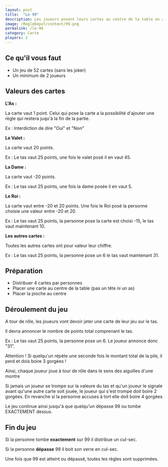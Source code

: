 ```yaml
---
layout: post
title:  "Le 99"
description: Les joueurs posent leurs cartes au centre de la table en additionnant au fur et à mesure la valeur des cartes. Si vous dépassez 99, vous perdez.
image: /RegleDepot/content/99.png
permalink: /le-99
category: Carte
players: 2
---
```

<h2>Ce qu'il vous faut</h2>

<ul>
  <li><i class="fa-solid fa-beer-mug-empty mr-3"></i>Un jeu de 52 cartes (sans les joker)</li>
  <li><i class="fa-solid fa-beer-mug-empty mr-3"></i>Un minimum de 2 joueurs</li>
</ul>

<h2>Valeurs des cartes</h2>

<p><strong>L'As :</strong></p>

<p>La carte vaut 1 point. Celui qui pose la carte a la possibilité d'ajouter une règle qui restera juqu'à la fin de la partie.</p>

<div class="alert alert-secondary" role="alert">
  <p class="exemple">Ex : Interdiction de dire "Oui" et "Non"</p>
</div>

<p><strong>Le Valet :</strong></p>

<p>La carte vaut 20 points.</p>

<div class="alert alert-secondary" role="alert">
  <p class="exemple">Ex : Le tas vaut 25 points, une fois le valet posé il en vaut 45.</p>
</div>

<p><strong>La Dame :</strong></p>

<p>La carte vaut -20 points.</p>

<div class="alert alert-secondary" role="alert">
  <p class="exemple">Ex : Le tas vaut 25 points, une fois la dame posée il en vaut 5.</p>
</div>

<p><strong>Le Roi :</strong></p>

<p>La carte vaut entre -20 et 20 points. Une fois le Roi posé la personne choisie une valeur entre -20 et 20.</p>

<div class="alert alert-secondary" role="alert">
  <p class="exemple">Ex : Le tas vaut 25 points, la personne pose la carte est choisi -15, le tas vaut maintenant 10.</p>
</div>

<p><strong>Les autres cartes :</strong></p>

<p>Toutes les autres cartes ont pour valeur leur chiffre.</p>

<div class="alert alert-secondary" role="alert">
  <p class="exemple">Ex : Le tas vaut 25 points, la personne pose un 6 le tas vaut maintenant 31.</p>
</div>

<h2>Préparation</h2>

<ul>
  <li><i class="fa-solid fa-beer-mug-empty mr-3"></i>Distribuer 4 cartes par personnes</li>
  <li><i class="fa-solid fa-beer-mug-empty mr-3"></i>Placer une carte au centre de la table (pas un tête ni un as)</li>
  <li><i class="fa-solid fa-beer-mug-empty mr-3"></i>Placer la pioche au centre</li>
</ul>

<h2>Déroulement du jeu</h2>

<p>A tour de rôle, les joueurs vont devoir jeter une carte de leur jeu sur le tas.</p>

<p>Il devra annoncer le nombre de points total comprenant le tas.</p>

<div class="alert alert-secondary" role="alert">
  <p class="exemple">Ex : Le tas vaut 25 points, la personne pose un 6. Le joueur annonce donc "31".</p>
</div>

<p>Attention ! Si quelqu'un répète une seconde fois le montant total de la pile, il perd et dois boire 3 gorgées !</p>

<p>Ainsi, chaque joueur joue à tour de rôle dans le sens des aiguilles d'une montre</p>

<p>Si jamais un joueur se trompe sur la valeure du tas et qu'un joueur le signale avant qu'une autre carte soit jouée, le joueur qui s'est trompé doit boire 2 gorgées. En revanche si la personne accuses à tort elle doit boire 4 gorgées</p>

<p>Le jeu continue ainsi jusqu'à que quelqu'un dépasse 99 ou tombe EXACTEMENT dessus.</p>

<h2>Fin du jeu</h2>

<p>Si la personne tombe <strong>exactement</strong> sur 99 il distribue un cul-sec.</p>

<p>Si la personne <strong>dépasse</strong> 99 il boit son verre en cul-sec.</p>

<p>Une fois que 99 est atteint ou dépassé, toutes les règles sont supprimées.</p>